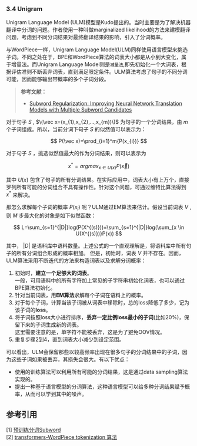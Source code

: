 ### 3.4 Unigram
Unigram Language Model (ULM)模型是Kudo提出的。当时主要是为了解决机器翻译中分词的问题。作者使用一种叫做marginalized likelihood的方法来建模翻译问题，考虑到不同分词结果对最终翻译结果的影响，引入了分词概率。

与WordPiece一样，Unigram Language Model(ULM)同样使用语言模型来挑选子词。不同之处在于，BPE和WordPiece算法的词表大小都是从小到大变化，属于增量法。而Unigram Language Model则是`减量法`,即先初始化一个大词表，根据评估准则不断丢弃词表，直到满足限定条件。ULM算法考虑了句子的不同分词可能，因而能够输出带概率的多个子词分段。

> **参考文献：**
> - [Subword Regularization: Improving Neural Network Translation Models with Multiple Subword Candidates](https://arxiv.org/pdf/1804.10959)


对于句子 $S$ , $\(\vec x=(x_{1},x_{2},...,x_{m})\)$ 为句子的一个分词结果，由 $m$ 个子词组成。所以，当前分词下句子 $S$ 的似然值可以表示为：

$$
P(\vec x)=\prod_{i=1}^m{P(x_{i})}
$$

对于句子 $S$ ，挑选似然值最大的作为分词结果，则可以表示为

$$
x^{*}=arg max_{x \in U(x)} P(\vec x)
$$

其中 $U(x)$ 包含了句子的所有分词结果。在实际应用中，词表大小有上万个，直接罗列所有可能的分词组合不具有操作性。针对这个问题，可通过维特比算法得到 $x^*$ 来解决。

那怎么求解每个子词的概率 $P(x_{i})$ 呢？ULM通过EM算法来估计。假设当前词表 $V$ , 则 $M$ 步最大化的对象是如下似然函数：

$$
L=\sum_{s=1}^{|D|}log(P(X^{(s)}))=\sum_{s=1}^{|D|}log(\sum_{x \in U(X^{(s)})}P(x))
$$

其中， $|D|$ 是语料库中语料数量。上述公式的一个直观理解是，将语料库中所有句子的所有分词组合形成的概率相加。
但是，初始时，词表 $V$ 并不存在。因而，ULM算法采用不断迭代的方法来构造词表以及求解分词概率：

1. 初始时，**建立一个足够大的词表**。<br>
   一般，可用语料中的所有字符加上常见的子字符串初始化词表，也可以通过BPE算法初始化。
2. 针对当前词表，用**EM算法**求解每个子词在语料上的概率。
3. 对于每个子词，计算当该子词被从词表中移除时，总的loss降低了多少，记为该子词的**loss**。
4. 将子词按照loss大小进行排序，**丢弃一定比例loss最小的子词**(比如20%)，保留下来的子词生成新的词表。<br>
   这里需要注意的是，单字符不能被丢弃，这是为了避免OOV情况。
5. 重复步骤2到4，直到词表大小减少到设定范围。

可以看出，ULM会保留那些以较高频率出现在很多句子的分词结果中的子词，因为这些子词如果被丢弃，其损失会很大。有以下优点：
+ 使用的训练算法可以利用所有可能的分词结果，这是通过data sampling算法实现的。
+ 提出一种基于语言模型的分词算法，这种语言模型可以给多种分词结果赋予概率，从而可以学到其中的噪声。

## 参考引用
[1] [预训练分词Subword](https://paddlepedia.readthedocs.io/en/latest/tutorials/pretrain_model/subword.html#unigram-language-model-ulm)<br>
[2] [transformers-WordPiece tokenization 算法](https://huggingface.co/learn/llm-course/zh-CN/chapter6/6?fw=pt)<br>
